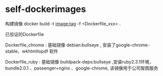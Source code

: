 # self-dockerimages
构建镜像 docker build -t <image:tag> -f <Dockerfile_xxx> .

已验证的Dockerfile

Dockerfile_chrome : 基础镜像 debian:bullseye  , 安装了google-chrome-stable、wkhtmltopdf 软件

Dockerfile_ruby : 基础镜像 buildpack-deps:bullseye ,安装ruby2.3.1环境，bundle2.0.1 、passenger+nginx 、google-chrome, 该镜像用于公司智图服务
